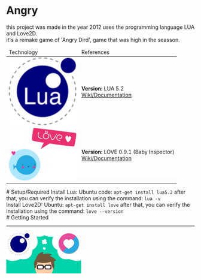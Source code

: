 # Angry
this project was made in the year 2012 uses the programming language LUA and Love2D. 
<br/>
it's a remake game of 'Angry Dird', game that was high in the seasson.
<table>
	<thead>
		<tr>
			<td>Technology</td>
			<td>References</td>
		</tr>		
	</thead>
	<tbody>
		<tr>
			<td>
				<img src="img/lua_logo.png" width="180px"/>
			</td>
			<td>
				<b>Version:</b> LUA 5.2
				<br/>
				<a href="https://www.lua.org/docs.html" target="_blank">Wiki/Documentation</a>
			</td>
		</tr>
		<tr>
			<td>
				<img src="img/love_logo.png" width="180px"/>
			</td>
			<td>
				<b>Version:</b> LOVE 0.9.1 (Baby Inspector)
				<br/>
				<a href="https://love2d.org/wiki/Main_Page" target="_blank">Wiki/Documentation</a>
			</td>
		</tr>
	</tbody>
</table>
# Setup/Required
Install Lua:
Ubuntu code: <code>apt-get install lua5.2</code>
after that, you can verify the installation using the command:
<code>lua -v</code>
<br/>
Install Love2D:
Ubuntu: <code>apt-get install love</code>
after that, you can verify the installation using the command:
<code>love --version</code>
<br/>
# Getting Started
<br/>
<hr>
<img src="img/footer_references.jpg" width="200px"/>
